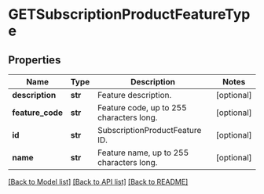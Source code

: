 # GETSubscriptionProductFeatureType

## Properties
Name | Type | Description | Notes
------------ | ------------- | ------------- | -------------
**description** | **str** | Feature description.  | [optional] 
**feature_code** | **str** | Feature code, up to 255 characters long.  | [optional] 
**id** | **str** | SubscriptionProductFeature ID.  | [optional] 
**name** | **str** | Feature name, up to 255 characters long.  | [optional] 

[[Back to Model list]](../README.md#documentation-for-models) [[Back to API list]](../README.md#documentation-for-api-endpoints) [[Back to README]](../README.md)

